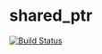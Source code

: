 # shared_ptr
[![Build Status](https://travis-ci.org/SergeyBushuev/shared_ptr.svg?branch=master)](https://travis-ci.org/SergeyBushuev/shared_ptr)

